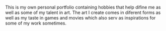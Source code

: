 This is my own personal portfolio containing hobbies that help difine me as well as some of my talent in art. The art I create comes in diferent forms as well as my taste in games and movies which also serv as inspirations for some of my work sometimes.
